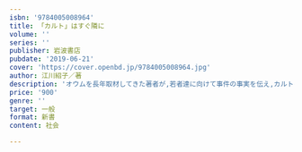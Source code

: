 ```yaml
---
isbn: '9784005008964'
title: 「カルト」はすぐ隣に
volume: ''
series: ''
publisher: 岩波書店
pubdate: '2019-06-21'
cover: 'https://cover.openbd.jp/9784005008964.jpg'
author: 江川紹子／著
description: 'オウムを長年取材してきた著者が,若者達に向けて事件の事実を伝え,カルト集団に人生を奪われない生き方を示す.'
price: '900'
genre: ''
target: 一般
format: 新書
content: 社会

---
```

